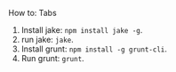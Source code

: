 How to: Tabs
1. Install jake: `npm install jake -g`.
2. run jake: `jake`.
3. Install grunt: `npm install -g grunt-cli`.
4. Run grunt: `grunt`.
